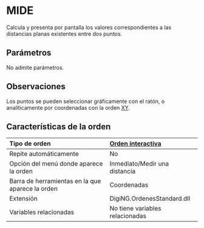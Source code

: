 # MIDE

Calcula y presenta por pantalla los valores correspondientes a las distancias planas existentes entre dos puntos.

## Parámetros

No admite parámetros.

## Observaciones

Los puntos se pueden seleccionar gráficamente con el ratón, o analíticamente por coordenadas con la orden [XY](/digi3d-net/referencia/ventana-de-dibujo/ordenes/m/XY.html).

## Características de la orden

| Tipo de orden | [Orden interactiva](mide.md) |
| :--- | :--- |
| Repite automáticamente | No |
| Opción del menú donde aparece la orden | Inmediato/Medir una distancia |
| Barra de herramientas en la que aparece la orden | Coordenadas |
| Extensión | DigiNG.OrdenesStandard.dll |
| Variables relacionadas | No tiene variables relacionadas |

